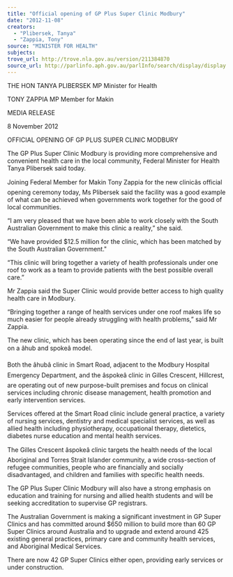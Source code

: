 ```yaml
---
title: "Official opening of GP Plus Super Clinic Modbury"
date: "2012-11-08"
creators:
  - "Plibersek, Tanya"
  - "Zappia, Tony"
source: "MINISTER FOR HEALTH"
subjects:
trove_url: http://trove.nla.gov.au/version/211384870
source_url: http://parlinfo.aph.gov.au/parlInfo/search/display/display.w3p;query=Id%3A%22media/pressrel/2033820%22
---
```


 

 

 

 THE HON TANYA PLIBERSEK MP   Minister for Health    

 TONY ZAPPIA MP  Member for Makin   

 MEDIA RELEASE 

 

 

 8 November 2012  

 

 

 OFFICIAL OPENING OF GP PLUS SUPER CLINIC MODBURY    

 The GP Plus Super Clinic Modbury is providing more comprehensive and convenient  health care in the local community, Federal Minister for Health Tanya Plibersek said  today.   

 Joining Federal Member for Makin Tony Zappia for the new clinicâs official opening  ceremony today, Ms Plibersek said the facility was a good example of what can be  achieved when governments work together for the good of local communities.   

 “I am very pleased that we have been able to work closely with the South Australian  Government to make this clinic a reality,” she said.   

 “We have provided $12.5 million for the clinic, which has been matched by the South  Australian Government."   

 “This clinic will bring together a variety of health professionals under one roof to work as  a team to provide patients with the best possible overall care.”   

 Mr Zappia said the Super Clinic would provide better access to high quality health care  in Modbury.   

 “Bringing together a range of health services under one roof makes life so much easier  for people already struggling with health problems,” said Mr Zappia.   

 The new clinic, which has been operating since the end of last year, is built on a âhub  and spokeâ model.   

 Both the âhubâ clinic in Smart Road, adjacent to the Modbury Hospital Emergency  Department, and the âspokeâ clinic in Gilles Crescent, Hillcrest, are operating out of new  purpose-built premises and focus on clinical services including chronic disease  management, health promotion and early intervention services.   

 Services offered at the Smart Road clinic include general practice, a variety of nursing  services, dentistry and medical specialist services, as well as allied health including  physiotherapy, occupational therapy, dietetics, diabetes nurse education and mental  health services.   

 The Gilles Crescent âspokeâ clinic targets the health needs of the local Aboriginal and  Torres Strait Islander community, a wide cross-section of refugee communities, people  who are financially and socially disadvantaged, and children and families with specific  health needs.   

 The GP Plus Super Clinic Modbury will also have a strong emphasis on education and  training for nursing and allied health students and will be seeking accreditation to  supervise GP registrars.   

 The Australian Government is making a significant investment in GP Super Clinics and  has committed around $650 million to build more than 60 GP Super Clinics around  Australia and to upgrade and extend around 425 existing general practices, primary  care and community health services, and Aboriginal Medical Services.    

 There are now 42 GP Super Clinics either open, providing early services or under  construction.   

